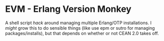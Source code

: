 # EVM - Erlang Version Monkey

A shell script *hack* around managing multiple Erlang/OTP installations. I *might* grow this to do sensible things (like use epm or sutro for managing packages/installs), but that depends on whether or not CEAN 2.0 takes off.


